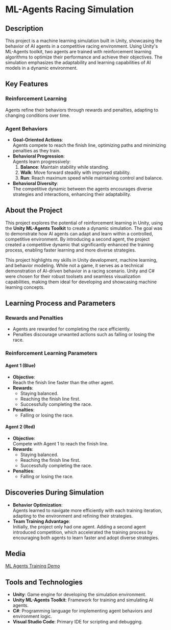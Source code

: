 # ML-Agents Racing Simulation

## Description
This project is a machine learning simulation built in Unity, showcasing the behavior of AI agents in a competitive racing environment. Using Unity's ML-Agents toolkit, two agents are trained with reinforcement learning algorithms to optimize their performance and achieve their objectives. The simulation emphasizes the adaptability and learning capabilities of AI models in a dynamic environment.

## Key Features

### Reinforcement Learning
Agents refine their behaviors through rewards and penalties, adapting to changing conditions over time.

### Agent Behaviors
- **Goal-Oriented Actions**:  
  Agents compete to reach the finish line, optimizing paths and minimizing penalties as they train.
- **Behavioral Progression**:  
  Agents learn progressively:
  1. **Balance**: Maintain stability while standing.
  2. **Walk**: Move forward steadily with improved stability.
  3. **Run**: Reach maximum speed while maintaining control and balance.
- **Behavioral Diversity**:  
  The competitive dynamic between the agents encourages diverse strategies and interactions, enhancing their adaptability.

## About the Project
This project explores the potential of reinforcement learning in Unity, using the **Unity ML-Agents Toolkit** to create a dynamic simulation. The goal was to demonstrate how AI agents can adapt and learn within a controlled, competitive environment. By introducing a second agent, the project created a competitive dynamic that significantly enhanced the training process, enabling faster learning and more diverse strategies.

This project highlights my skills in Unity development, machine learning, and behavior modeling. While not a game, it serves as a technical demonstration of AI-driven behavior in a racing scenario. Unity and C# were chosen for their robust toolsets and seamless visualization capabilities, making them ideal for developing and showcasing machine learning concepts.

## Learning Process and Parameters

### Rewards and Penalties
- Agents are rewarded for completing the race efficiently.
- Penalties discourage unwanted actions such as falling or losing the race.

### Reinforcement Learning Parameters

#### Agent 1 (Blue)
- **Objective**:  
  Reach the finish line faster than the other agent.
- **Rewards**:
  - Staying balanced.
  - Reaching the finish line first.
  - Successfully completing the race.
- **Penalties**:
  - Falling or losing the race.

#### Agent 2 (Red)
- **Objective**:  
  Compete with Agent 1 to reach the finish line.
- **Rewards**:
  - Staying balanced.
  - Reaching the finish line first.
  - Successfully completing the race.
- **Penalties**:
  - Falling or losing the race.

## Discoveries During Simulation
- **Behavior Optimization**:  
  Agents learned to navigate more efficiently with each training iteration, adapting to the environment and refining their strategies.
- **Team Training Advantage**:  
  Initially, the project only had one agent. Adding a second agent introduced competition, which accelerated the training process by encouraging both agents to learn faster and adopt diverse strategies.

## Media
[ML Agents Training Demo](https://drive.google.com/file/d/1IS2D83aCRbxlteJGPERPACedNlcXyw2W/view?usp=sharing)  

## Tools and Technologies
- **Unity**: Game engine for developing the simulation environment.
- **Unity ML-Agents Toolkit**: Framework for training and simulating AI agents.
- **C#**: Programming language for implementing agent behaviors and environment logic.
- **Visual Studio Code**: Primary IDE for scripting and debugging.
